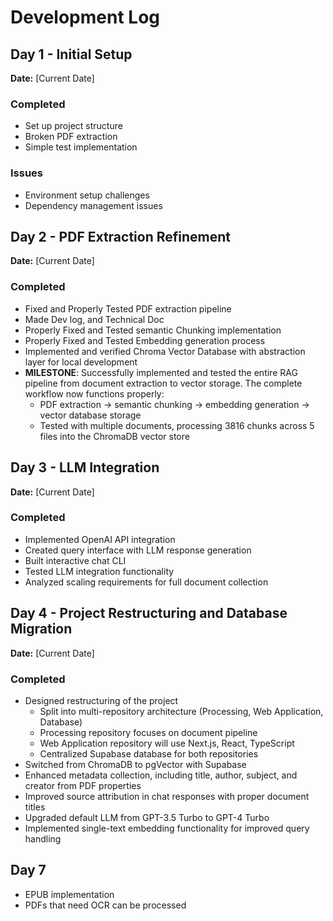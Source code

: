 # Development Log

## Day 1 - Initial Setup
**Date:** [Current Date]

### Completed
- Set up project structure
- Broken PDF extraction
- Simple test implementation

### Issues
- Environment setup challenges
- Dependency management issues

## Day 2 - PDF Extraction Refinement
**Date:** [Current Date]

### Completed
- Fixed and Properly Tested PDF extraction pipeline
- Made Dev log, and Technical Doc
- Properly Fixed and Tested semantic Chunking implementation
- Properly Fixed and Tested Embedding generation process
- Implemented and verified Chroma Vector Database with abstraction layer for local development
- **MILESTONE**: Successfully implemented and tested the entire RAG pipeline from document extraction to vector storage. The complete workflow now functions properly:
  - PDF extraction → semantic chunking → embedding generation → vector database storage
  - Tested with multiple documents, processing 3816 chunks across 5 files into the ChromaDB vector store

## Day 3 - LLM Integration
**Date:** [Current Date]

### Completed
- Implemented OpenAI API integration
- Created query interface with LLM response generation
- Built interactive chat CLI
- Tested LLM integration functionality
- Analyzed scaling requirements for full document collection

## Day 4 - Project Restructuring and Database Migration
**Date:** [Current Date]

### Completed
- Designed restructuring of the project
  - Split into multi-repository architecture (Processing, Web Application, Database)
  - Processing repository focuses on document pipeline
  - Web Application repository will use Next.js, React, TypeScript
  - Centralized Supabase database for both repositories
- Switched from ChromaDB to pgVector with Supabase
- Enhanced metadata collection, including title, author, subject, and creator from PDF properties
- Improved source attribution in chat responses with proper document titles
- Upgraded default LLM from GPT-3.5 Turbo to GPT-4 Turbo
- Implemented single-text embedding functionality for improved query handling

## Day 7
- EPUB implementation
- PDFs that need OCR can be processed